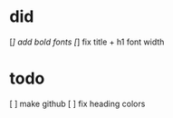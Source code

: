 # did

[*] add bold fonts
[*] fix title + h1 font width

# todo

[ ] make github
[ ] fix heading colors
